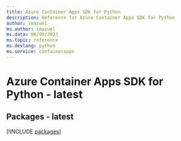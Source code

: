 ```yaml
---
title: Azure Container Apps SDK for Python
description: Reference for Azure Container Apps SDK for Python
author: lmazuel
ms.author: lmazuel
ms.data: 06/09/2023
ms.topic: reference
ms.devlang: python
ms.service: containerapps
---
```

# Azure Container Apps SDK for Python - latest
## Packages - latest
[!INCLUDE [packages](container-apps-index.md)]
